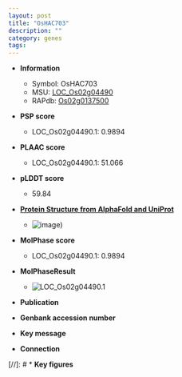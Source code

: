 ```yaml
---
layout: post
title: "OsHAC703"
description: ""
category: genes
tags: 
---
```


* **Information**  
    + Symbol: OsHAC703  
    + MSU: [LOC_Os02g04490](http://rice.plantbiology.msu.edu/cgi-bin/ORF_infopage.cgi?orf=LOC_Os02g04490)  
    + RAPdb: [Os02g0137500](http://rapdb.dna.affrc.go.jp/viewer/gbrowse_details/irgsp1?name=Os02g0137500)  

* **PSP score**  
    + LOC_Os02g04490.1: 0.9894 

* **PLAAC score**  
    + LOC_Os02g04490.1: 51.066 

* **pLDDT score**
    + 59.84

* **[Protein Structure from AlphaFold and UniProt](https://www.uniprot.org/uniprotkb/Q6YXY2/entry#structure)**
    + ![image](https://ricepsp.github.io/images/Q6/AF-Q6YXY2-F1.png))

* **MolPhase score**
    + LOC_Os02g04490.1: 0.9894

* **MolPhaseResult**
    + ![LOC_Os02g04490.1](https://ricepsp.github.io/pictures/LOC_Os02g/LOC_Os02g04490.1.png)

* **Publication**  

* **Genbank accession number**  

* **Key message**  

* **Connection**  

[//]: # * **Key figures**  


